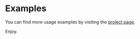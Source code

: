 # Examples

You can find more usage examples by visiting the [project page](https://github.com/cloudstateio/dart-support/tree/master/example/shopping_cart).

Enjoy.